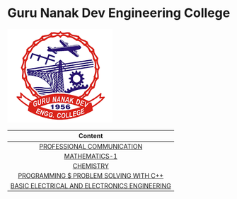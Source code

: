 # Guru Nanak Dev Engineering College

![](download2024.png)

|Content|
|:-----:|
|[PROFESSIONAL COMMUNICATION](https://cg2024-gndec.github.io/profcom2024)|
|[MATHEMATICS-1]()|
|[CHEMISTRY]()|
|[PROGRAMMING $ PROBLEM SOLVING WITH C++](https://cg2024-gndec.github.io/ppssyllabus/)|
|[BASIC ELECTRICAL AND ELECTRONICS ENGINEERING](https://cg2024-gndec.github.io/beee)|
